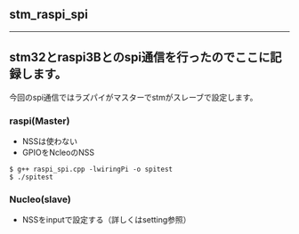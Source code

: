 ## stm_raspi_spi
---
## stm32とraspi3Bとのspi通信を行ったのでここに記録します。
今回のspi通信ではラズパイがマスターでstmがスレーブで設定します。

### raspi(Master)
* NSSは使わない
* GPIOをNcleoのNSS

~~~
$ g++ raspi_spi.cpp -lwiringPi -o spitest
$ ./spitest
~~~


### Nucleo(slave)
* NSSをinputで設定する（詳しくはsetting参照）
